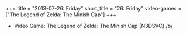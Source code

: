 +++
title = "2013-07-26: Friday"
short_title = "26: Friday"
video-games = ["The Legend of Zelda: The Minish Cap"]
+++


* Video Game: The Legend of Zelda: The Minish Cap {N3DSVC} /b/